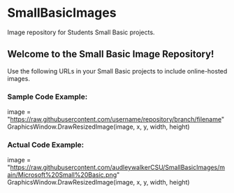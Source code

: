 # SmallBasicImages
Image repository for Students Small Basic projects.

## Welcome to the Small Basic Image Repository!
Use the following URLs in your Small Basic projects to include online-hosted images.

### Sample Code Example:
image = "https://raw.githubusercontent.com/username/repository/branch/filename"
GraphicsWindow.DrawResizedImage(image, x, y, width, height)

### Actual Code Example:
image = "https://raw.githubusercontent.com/audleywalkerCSU/SmallBasicImages/main/Microsoft%20Small%20Basic.png"
GraphicsWindow.DrawResizedImage(image, x, y, width, height)
